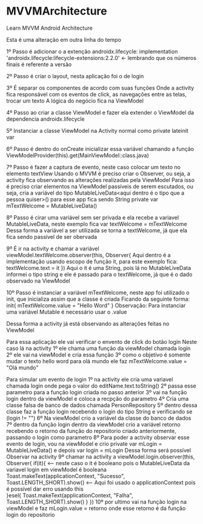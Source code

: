 # MVVMArchitecture
Learn MVVM Android Architecture

Esta é uma alteração em outra linha do tempo


1º Passo é adicionar o a extenção androidx.lifecycle:
  implementation 'androidx.lifecycle:lifecycle-extensions:2.2.0' <- lembrando que os números finais é referente a versão

2º Passo é criar o layout, nesta aplicação foi o de login

3º É separar os componentes de acordo com suas funções
   Onde a activity fica responsável com os eventos de click, as navegações entre as telas, trocar um texto
   A lógica do negócio fica na ViewModel
   
4º Passo ao criar a classe ViewModel e fazer ela extender o ViewModel da dependencia androidx.lifecycle

5º Instanciar a classe ViewModel na Activity normal como private lateinit var

6º Passo é dentro do onCreate inicializar essa variável chamando a função ViewModelProvider(this).get(MainViewModel::class.java)

7º Passo é fazer a captura de evento, neste caso colocar um texto no elemento textView
   Usando o MVVM é preciso criar o Observer, ou seja, a activity fica observando as alterações realizadas pela ViewModel
   Para isso é preciso criar elementos na ViewModel passíveis de serem escutados, ou seja, cria a variável 
   do tipo MutableLiveData<aqui dentro é o tipo que a pessoa quiser>() para esse app fica sendo String private var mTextWelcome = MutableLiveData<String>()
   
8º Passo é cirar uma variável sem ser privada e ela recebe a variavel MutableLiveData, neste exemplo fica var textWelcome = mTextWelcome
   Dessa forma a variável a ser utilizada se torna a textWelcome, já que ela fica sendo passível de ser obervada
  
9º É ir na activity e chamar a variável viewModel.textWelcome.observer(this, Observer{ Aqui dentro é a 
  implementação usando escopo de função it, para este exemplo fica: textWelcome.text = it })
  Aqui o it é uma String, pois lá no MutableLiveData informei o tipo string e ele é passado para o textWelcome, já que é o dado observado na ViewModel
  
10º Passo é instanciar a variável mTextWelcome, neste app foi utilizado o init, que inicializa assim que a classe é criada
    Ficando da seguinte forma:
    init{
      mTextWelcome.value = "Hello Word"
    }
    Observação: Para instanciar uma variável Mutable é necessário usar o .value
  
  Dessa forma a activity já está observando as alterações feitas no ViewModel
  
  Para essa aplicação ele vai verificar o envento de click do botão login
  Neste caso lá na activity
  1º ele chama uma função da viewModel chamada login
  2º ele vai na viewModel e cria essa função
  3º como o objetivo é somente mudar o texto hello word para olá mundo ele faz
    mTextWelcome.value = "Olá mundo"
  
  Para simular um evento de login
  1º na activity ele cria uma variavel chamada login onde pega o valor do editName.text.toString()
  2º passa esse parametro para a função login criada no passo anterior
  3º vai na função login dentro da viewModel e coloca a recpção do parametro
  4º Cria uma classe falsa de banco de dados chamada PersonRepository
  5º dentro dessa classe faz a função login recebendo o login do tipo String e verificando se (login != "")
  6º Na viewModel crio a variável da classe do banco de dados
  7º dentro da função login dentro da viewModel crio a variável retorno recebendo o retorno da função do repositorio criado anteriormente, passando o login como parametro
  8º Para poder a activity observar esse evento de login, vou na viewModel e crio private var mLogin = MutableLiveData<Boolean>() e depois var login = mLogin
    Dessa forma será possível Observar na activity
  9º chamar na activity a viewModel.login.observer(this, Observer{
      if(it){ <-- neste caso o it é booleano pois o MutableLiveData da variavel login em viewModel é booleana
              Toast.makeText(applicationContext, "Sucesso", Toast.LENGTH_SHORT).show() <-- Aqui foi usado o applicationContext pois é possível dar erro usando this   
            }esel{
              Toast.makeText(applicationContext, "Falha", Toast.LENGTH_SHORT).show()
            }
  })
  10º por ultimo vai na função login na viewModel e faz mLogin.value = retorno onde esse retorno é da função login do repositorio
